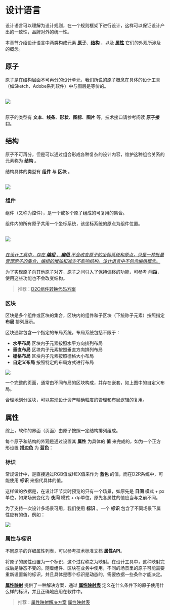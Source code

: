 # 设计语言

设计语言可以理解为设计规则，在一个规则框架下进行设计，这样可以保证设计产出的一致性，品牌对外的统一性。

本章节介绍设计语言中两类构成元素 **[原子](#原子)**、**[结构](#结构)** ，以及 **[属性](#属性)** 它们的外观所涉及的概念。


## 原子

原子是在结构层面不可再分的设计单元，我们所说的原子概念在具体的设计工具（如Sketch、Adobe系列软件）中与图层是等价的。

<br>
<img src="~@assets/language/atom.gif" />
<br>
<br>

原子的类型有 **文本**、**线条**、**形状**、**图标**、**图片** 等，技术接口请参考阅读 **原子接口**。


## 结构

原子不可再分，但是可以通过组合形成各种复杂的设计内容，维护这种组合关系的元素称为 **结构** 。

结构具体的类型有 **组件** 与 **区块** 。


<br>
<img src="~@assets/language/st.gif" />
<br>

### 组件

组件（又称为控件），是一个或多个原子组成的可复用的集合。

组件内的所有原子共用一个坐标系统，该坐标系统的原点为组件位置。

<br>
<img src="~@assets/language/c-a-relation.gif" />
<br>
<br>

<u>_在设计工具中，存在 **编组** ，**编组** 不会改变原子的坐标系统和原点，只是一种批量管理原子的集合，编组的增加和减少不影响结构。设计语言中不包含编组概念。_</u>


为了实现原子向其他原子对齐，原子之间引入了保持偏移的功能，可参考 **间距**，使用这些功能也不会改变结构。

> 推荐：[D2C组件转换代码方案](solution/d2c)

### 区块

区块是多个组件或区块的集合，区块内的组件和子区块（下统称子元素）按照指定 **布局** 排列展示。

区块通常包含一个指定的布局系统，布局系统包括不限于：

* **水平布局** 区块内子元素按照水平方向排列布局
* **垂直布局** 区块内子元素按照垂直方向排列布局
* **栅格布局** 区块内子元素按照栅格大小布局
* **自定义布局** 按照特定的布局方式进行布局

<img src="~@assets/language/layout.gif" />
<br>



一个完整的页面，通常由不同布局的区块构成，并存在嵌套，如上图中的自定义布局。


合理地划分区块，可以实现设计资产精确粒度的管理和布局逻辑的复用。


## 属性

综上，软件的界面（页面）由原子按照一定结构排列组成。

每个原子和结构的外观是通过设置其 **属性** 为具体的 **值** 来完成的，如为一个正方形设置 **描边色** 为 **蓝色**：


### 标识

常规设计中，是直接通过RGB值或HEX值来作为 **蓝色** 的值，而在D2R系统中，可能使用 **标识** 来指代具体的值。

这样做的依据是，在设计环节实时预览的只有一个场景，如原先是 **日间** 模式 + px单位，如果场景变化为 **夜间** 模式 + dp单位，原先各属性的值应当与之前不同。

为了支持一次设计多场景可用，我们使用 **标识** 。一个 **标识** 包含了不同场景下属性应有的值，例如：

<img src="~@assets/language/identifier.gif" />

<br>

### 属性与标识

不同原子的详细属性列表，可以参考技术标准文档 **属性API**。

将原子的属性设置为一个标识，这个过程称之为映射。在设计工具中，这种映射完成后是静态不变的。随着组件、区块在业务中使用，不同的场景里的原子可能需要重新设置新的标识，并且具体是哪个标识是动态的，需要依据一些条件才能决定。

**[属性映射](solution/property-mapping)** 提供了一种解决方案，通过 **[属性映射表](assets.html#属性映射表)** 定义在什么条件下的原子使用什么样的标识，并且正确地应用在软件中。

> 推荐：[属性映射解决方案](solution/property-mapping)  [属性映射表](assets.html#属性映射表)
